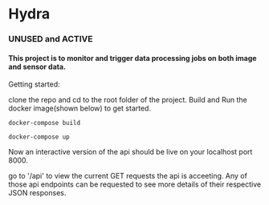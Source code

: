# Hydra

### UNUSED and ACTIVE

#### This project is to monitor and trigger data processing jobs on both image and sensor data.

Getting started: 

clone the repo and cd to the root folder of the project. Build and Run the docker image(shown below) to get started.

`docker-compose build`

`docker-compose up`

Now an interactive version of the api should be live on your localhost port 8000.

go to '/api' to view the current GET requests the api is acceeting. Any of those api endpoints can be requested to see more details of their respective JSON responses.
